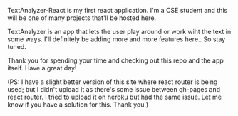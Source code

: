 TextAnalyzer-React is my first react application.
I'm a CSE student and this will be one of many projects that'll be hosted here.

TextAnalyzer is an app that lets the user play around or work wiht the text in some ways.
I'll definitely be adding more and more features here.. So stay tuned.

Thank you for spending your time and checking out this repo and the app itself. Have a great day!

(PS: I have a slight better version of this site where react router is being used; but I didn't upload it as there's some issue between gh-pages and react router. I tried to upload it on heroku but had the same issue. Let me know if you have a solution for this. Thank you.)
